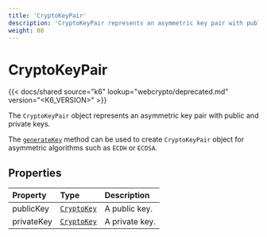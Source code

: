 ```yaml
---
title: 'CryptoKeyPair'
description: 'CryptoKeyPair represents an asymmetric key pair with public and private keys.'
weight: 08
---
```


# CryptoKeyPair

{{< docs/shared source="k6" lookup="webcrypto/deprecated.md" version="<K6_VERSION>" >}}

The `CryptoKeyPair` object represents an asymmetric key pair with public and private keys.

The [`generateKey`](https://grafana.com/docs/k6/<K6_VERSION>/javascript-api/k6-experimental/webcrypto/subtlecrypto/generatekey/) method can be used to create `CryptoKeyPair` object for asymmetric algorithms such as `ECDH` or `ECDSA`.

## Properties

| Property   | Type                                                                                                       | Description    |
| :--------- | :--------------------------------------------------------------------------------------------------------- | :------------- |
| publicKey  | [`CryptoKey`](https://grafana.com/docs/k6/<K6_VERSION>/javascript-api/k6-experimental/webcrypto/cryptokey) | A public key.  |
| privateKey | [`CryptoKey`](https://grafana.com/docs/k6/<K6_VERSION>/javascript-api/k6-experimental/webcrypto/cryptokey) | A private key. |
